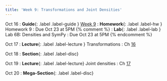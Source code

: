 ```yaml
---
title: 'Week 9: Transformations and Joint Densities'
---
```


Oct 16
: **Guide**{: .label .label-guide } [Week 9](/assets/guides/week09.pdf)
: **Homework**{: .label .label-hw } Homework 9
    : Due Oct 23 at 5PM
{% comment %}
: **Lab**{: .label .label-lab } Lab 6B: Densities and SymPy
    : Due Oct 23 at 5PM
{% endcomment %}

Oct 17
: **Lecture**{: .label .label-lecture } Transformations
    : Ch [16](http://prob140.org/textbook/content/Chapter_16/00_Transformations.html)

Oct 18
: **Section**{: .label .label-disc}

Oct 19
: **Lecture**{: .label .label-lecture} Joint densities
    : Ch [17](http://prob140.org/textbook/content/Chapter_17/00_Joint_Densities.html)

Oct 20
: **Mega-Section**{: .label .label-disc}